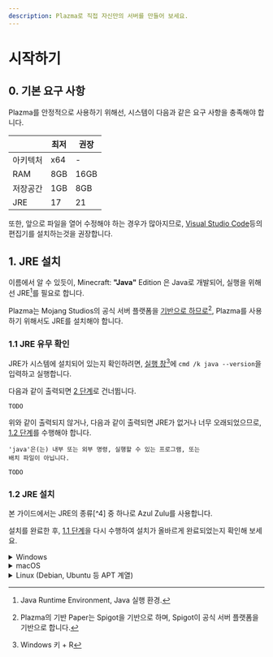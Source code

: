 ```yaml
---
description: Plazma로 직접 자신만의 서버를 만들어 보세요.
---
```


# 시작하기

## 0. 기본 요구 사항 <a href="#id-0" id="id-0"></a>

Plazma를 안정적으로 사용하기 위해선, 시스템이 다음과 같은 요구 사항을 충족해야 합니다.

|         | 최저 | 권장 |
|   ---   | ---- | --- |
| 아키텍처 | x64 |  -  |
|   RAM   | 8GB | 16GB |
| 저장공간 | 1GB | 8GB |
|   JRE   |  17 |  21 |

또한, 앞으로 파일을 열어 수정해야 하는 경우가 많아지므로, [Visual Studio Code](https://code.visualstudio.com/download)등의 편집기를 설치하는것을 권장합니다.

## 1. JRE 설치 <a href="#id-1" id="id-1"></a>

이름에서 알 수 있듯이, Minecraft: **"Java"** Edition 은 Java로 개발되어, 실행을 위해선 JRE[^1]를 필요로 합니다.

Plazma는 Mojang Studios의 공식 서버 플랫폼을 [기반으로 하므로](#user-content-fn-2)[^2], Plazma를 사용하기 위해서도 JRE를 설치해야 합니다.

### 1.1 JRE 유무 확인 <a href="#id-1.1" id="id-1.1"></a>

JRE가 시스템에 설치되어 있는지 확인하려면, [실행 창](#user-content-fn-3)[^3]에 `cmd /k java --version`을 입력하고 실행합니다.

다음과 같이 출력되면 [2 단계](#id-2)로 건너뜁니다.

```log
TODO
```

위와 같이 출력되지 않거나, 다음과 같이 출력되면 JRE가 없거나 너무 오래되었으므로, [1.2 단계](#id-1.2)를 수행해야 합니다.

```log
'java'은(는) 내부 또는 외부 명령, 실행할 수 있는 프로그램, 또는
배치 파일이 아닙니다.
```

```log
TODO
```

### 1.2 JRE 설치 <a href="#id-1.2" id="id-1.2"></a>

본 가이드에서는 JRE의 종류[^4] 중 하나로 Azul Zulu를 사용합니다.

설치를 완료한 후, [1.1 단계](#id-1.1)을 다시 수행하여 설치가 올바르게 완료되었는지 확인해 보세요.

<details>

<summary>Windows</summary>

1. 먼저, [Azul Zulu](https://www.azul.com/downloads/?version=java-21-lts&os=windows&architecture=x86-64-bit&package=jdk#zulu) 에서 **JDK 21**을 `.msi` 형태로 다운로드 합니다.
2. 다운로드된 설치 마법사를 실행하고, `다음`을 클릭합니다.
3. **__창 좌측 중앙에 표시되는 메뉴에서 `Set JAVA_HOME variable`을 활성화[^5] 한 후,__** `다음`을 클릭합니다.
4. `설치`를 눌러 JRE 설치를 `완료`합니다.

</details>

<details>

<summary>macOS</summary>

1. 먼저, [Azul Zulu](https://www.azul.com/downloads/?version=java-21-lts&os=macos&architecture=x86-64-bit&package=jdk#zulu) 에서 **JDK 21**을 `.dmg` 형태로 다운로드 합니다.
2. 다운로드된 설치 마법사를 실행하여 JRE를 설치합니다.

</details>

<details>

<summary>Linux (Debian, Ubuntu 등 APT 계열)</summary>

먼저, 다음 명령어를 터미널에서 실행하여 APT에 Azul Zulu 저장소를 추가합니다.

```bash
sudo apt install gnupg ca-certificates curl --no-install-recommends --no-install-suggests -y

curl -s https://repos.azul.com/azul-repo.key | sudo gpg --dearmor -o /usr/share/keyrings/azul.gpg

echo "deb [signed-by=/usr/share/keyrings/azul.gpg] https://repos.azul.com/zulu/deb stable main" | sudo tee /etc/apt/sources.list.d/zulu.list
```

그런 다음, 다음 명령어를 터미널에서 실행하여 JRE를 설치합니다.

<!--- headless 제거 --->

```bash
sudo apt install --no-install-recommends --no-install-suggests -y zulu21-ca-jre-headless
```

</details>

[^1]: Java Runtime Environment, Java 실행 환경.

[^2]: Plazma의 기반 Paper는 Spigot을 기반으로 하며, Spigot이 공식 서버 플랫폼을 기반으로 합니다.

[^3]: Windows 키 + R

